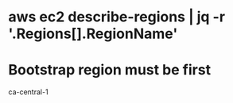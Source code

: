 # aws ec2 describe-regions | jq -r '.Regions[].RegionName'
# Bootstrap region must be first
ca-central-1

